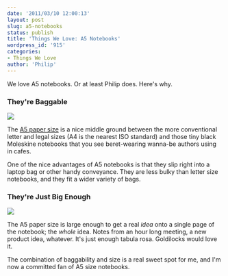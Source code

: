 ```yaml
---
date: '2011/03/10 12:00:13'
layout: post
slug: a5-notebooks
status: publish
title: 'Things We Love: A5 Notebooks'
wordpress_id: '915'
categories:
- Things We Love
author: 'Philip'
---
```


We love A5 notebooks. Or at least Philip does. Here's why.


### They're Baggable


![](http://wordlions.com/wp-content/uploads/2011/02/IMG_1630.jpg)

The [A5 paper size](http://www.papersizes.org/a-paper-sizes.htm) is a nice middle ground between the more conventional letter and legal sizes (A4 is the nearest ISO standard) and those tiny black Moleskine notebooks that you see beret-wearing wanna-be authors using in cafes.

One of the nice advantages of A5 notebooks is that they slip right into a laptop bag or other handy conveyance. They are less bulky than letter size notebooks, and they fit a wider variety of bags.

### They're Just Big Enough


![](http://wordlions.com/wp-content/uploads/2011/02/IMG_1633.jpg)

The A5 paper size is large enough to get a real _idea_ onto a single page of the notebook; the _whole_ idea. Notes from an hour long meeting, a new product idea, whatever. It's just enough tabula rosa. Goldilocks would love it.

The combination of baggability and size is a real sweet spot for me, and I'm now a committed fan of A5 size notebooks.
